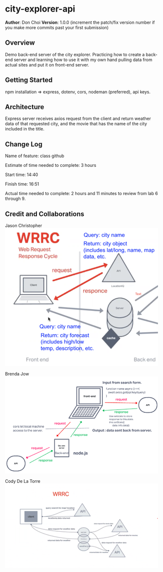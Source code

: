 # city-explorer-api

**Author**: Don Choi
**Version**: 1.0.0 (increment the patch/fix version number if you make more commits past your first submission)

## Overview

Demo back-end server of the city explorer. Practicing how to create a back-end server and learning how to use it with my own hand pulling data from actual sites and put it on front-end server.

## Getting Started

npm installation => express, dotenv, cors, nodeman (preferred), api keys.

## Architecture

Express server receives axios request from the client and return weather data of that requested city, and the movie that has the name of the city included in the title.

## Change Log

Name of feature: class github

Estimate of time needed to complete: 3 hours

Start time: 14:40

Finish time: 16:51

Actual time needed to complete: 2 hours and 11 minutes to review from lab 6 through 9.

## Credit and Collaborations

Jason Christopher  
![WRRC-Lab7](/image/WRRC-Lab7.png "WRRC-Lab7")  

Brenda Jow  
![WRRC-Lab8](/image/WRRC-Lab8.png "WRRC-Lab8")  

Cody De La Torre  
![WRRC-Lab9](/image/WRRC-Lab9.png "WRRC-Lab9")  
